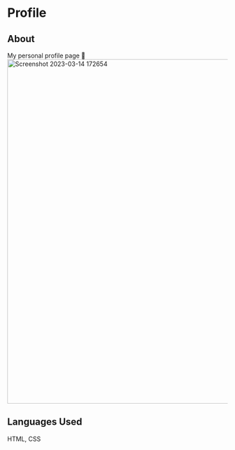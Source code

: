 # Profile

## About
My personal profile page 🌸
<br>
<img width="786" alt="Screenshot 2023-03-14 172654" src="https://user-images.githubusercontent.com/114258514/224940767-6c0285c9-661b-4179-b845-1c4ce1c7bd52.png">

## Languages Used
HTML, CSS
